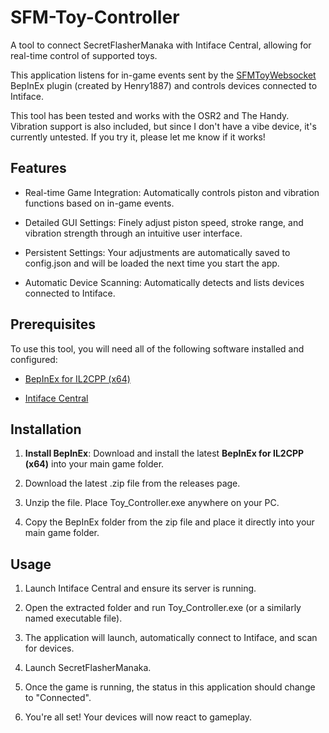 # SFM-Toy-Controller

A tool to connect SecretFlasherManaka with Intiface Central, allowing for real-time control of supported toys.

This application listens for in-game events sent by the [SFMToyWebsocket](https://github.com/Henry1887/SFMToyWebsocket) BepInEx plugin (created by Henry1887) and controls devices connected to Intiface.

This tool has been tested and works with the OSR2 and The Handy.  
Vibration support is also included, but since I don't have a vibe device, it's currently untested. If you try it, please let me know if it works!

## Features
+ Real-time Game Integration: Automatically controls piston and vibration functions based on in-game events.

+ Detailed GUI Settings: Finely adjust piston speed, stroke range, and vibration strength through an intuitive user interface.

+ Persistent Settings: Your adjustments are automatically saved to config.json and will be loaded the next time you start the app.

+ Automatic Device Scanning: Automatically detects and lists devices connected to Intiface.

## Prerequisites
To use this tool, you will need all of the following software installed and configured:

+ [BepInEx for IL2CPP (x64)](https://builds.bepinex.dev/projects/bepinex_be)

+ [Intiface Central](https://intiface.com/central/)


## Installation
1. **Install BepInEx**: Download and install the latest **BepInEx for IL2CPP (x64)** into your main game folder.

2. Download the latest .zip file from the releases page.

3. Unzip the file. Place Toy_Controller.exe anywhere on your PC.

4. Copy the BepInEx folder from the zip file and place it directly into your main game folder.

## Usage
1. Launch Intiface Central and ensure its server is running.

2. Open the extracted folder and run Toy_Controller.exe (or a similarly named executable file).

3. The application will launch, automatically connect to Intiface, and scan for devices.

4. Launch SecretFlasherManaka.

5. Once the game is running, the status in this application should change to "Connected".

6. You're all set! Your devices will now react to gameplay.
